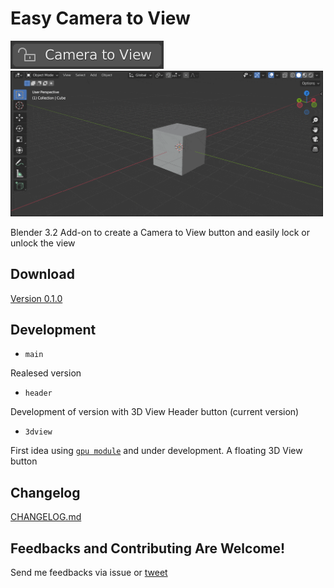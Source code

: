 # Easy Camera to View

<img src="demo-btn.gif" alt="Button" />

<img src="demo-full.gif" alt="Screen" style="width: 500px;"/>

Blender 3.2 Add-on to create a Camera to View button and easily lock or unlock the view


## Download

[Version 0.1.0](https://github.com/claromes/easy_camera_to_view/files/9484982/space_view3d_easy_camera_to_view_v0_1_0.zip)

## Development

- `main`

Realesed version

- `header`

Development of version with 3D View Header button (current version)

- `3dview`

First idea using [`gpu module`](https://docs.blender.org/api/current/gpu.html) and under development. A floating 3D View button

## Changelog

[CHANGELOG.md](https://github.com/claromes/easy_camera_to_view/blob/main/CHANGELOG.md)

## Feedbacks and Contributing Are Welcome!

Send me feedbacks via issue or [tweet](https://twitter.com/claromes)
